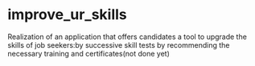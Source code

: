 # improve_ur_skills
Realization of an application that offers candidates a tool to upgrade the skills of job seekers:by successive skill tests by recommending the necessary training and certificates(not done yet)

